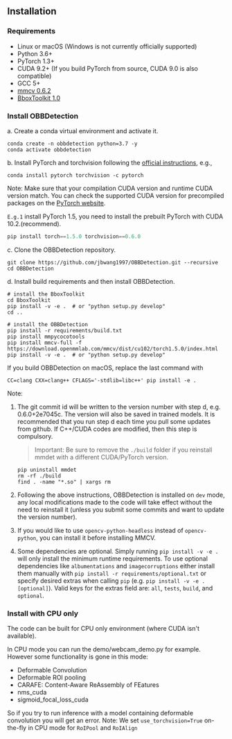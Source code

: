 ## Installation

### Requirements

- Linux or macOS (Windows is not currently officially supported)
- Python 3.6+
- PyTorch 1.3+
- CUDA 9.2+ (If you build PyTorch from source, CUDA 9.0 is also compatible)
- GCC 5+
- [mmcv 0.6.2](https://github.com/open-mmlab/mmcv)
- [BboxToolkit 1.0](https://github.com/jbwang1997/BboxToolkit)

### Install OBBDetection

a. Create a conda virtual environment and activate it.

```shell
conda create -n obbdetection python=3.7 -y
conda activate obbdetection
```

b. Install PyTorch and torchvision following the [official instructions](https://pytorch.org/), e.g.,

```shell
conda install pytorch torchvision -c pytorch
```

Note: Make sure that your compilation CUDA version and runtime CUDA version match.
You can check the supported CUDA version for precompiled packages on the [PyTorch website](https://pytorch.org/).

`E.g.1` install PyTorch 1.5, you need to install the prebuilt PyTorch with CUDA 10.2.(recommend). 

```python
pip install torch==1.5.0 torchvision==0.6.0
```

c. Clone the OBBDetection repository.

```shell
git clone https://github.com/jbwang1997/OBBDetection.git --recursive
cd OBBDetection
```

d. Install build requirements and then install OBBDetection.

```shell
# install the BboxToolkit
cd BboxToolkit
pip install -v -e .  # or "python setup.py develop"
cd ..

# install the OBBDetection
pip install -r requirements/build.txt
pip install mmpycocotools
pip install mmcv-full -f https://download.openmmlab.com/mmcv/dist/cu102/torch1.5.0/index.html
pip install -v -e .  # or "python setup.py develop"
```

If you build OBBDetection on macOS, replace the last command with

```
CC=clang CXX=clang++ CFLAGS='-stdlib=libc++' pip install -e .
```

Note:

1. The git commit id will be written to the version number with step d, e.g. 0.6.0+2e7045c. The version will also be saved in trained models.
It is recommended that you run step d each time you pull some updates from github. If C++/CUDA codes are modified, then this step is compulsory.

    > Important: Be sure to remove the `./build` folder if you reinstall mmdet with a different CUDA/PyTorch version.

    ```
    pip uninstall mmdet
    rm -rf ./build
    find . -name "*.so" | xargs rm
    ```

2. Following the above instructions, OBBDetection is installed on `dev` mode, any local modifications made to the code will take effect without the need to reinstall it (unless you submit some commits and want to update the version number).

3. If you would like to use `opencv-python-headless` instead of `opencv-python`,
you can install it before installing MMCV.

4. Some dependencies are optional. Simply running `pip install -v -e .` will only install the minimum runtime requirements. To use optional dependencies like `albumentations` and `imagecorruptions` either install them manually with `pip install -r requirements/optional.txt` or specify desired extras when calling `pip` (e.g. `pip install -v -e .[optional]`). Valid keys for the extras field are: `all`, `tests`, `build`, and `optional`.

### Install with CPU only
The code can be built for CPU only environment (where CUDA isn't available).

In CPU mode you can run the demo/webcam_demo.py for example.
However some functionality is gone in this mode:

- Deformable Convolution
- Deformable ROI pooling
- CARAFE: Content-Aware ReAssembly of FEatures
- nms_cuda
- sigmoid_focal_loss_cuda

So if you try to run inference with a model containing deformable convolution you will get an error.
Note: We set `use_torchvision=True` on-the-fly in CPU mode for `RoIPool` and `RoIAlign`
